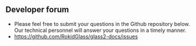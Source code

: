 ## Developer forum

* Please feel free to submit your questions in the Github repository below. Our technical personnel will answer your questions in a timely manner.
* https://github.com/RokidGlass/glass2-docs/issues